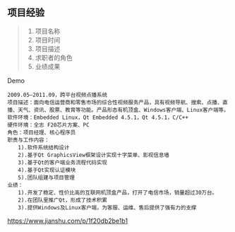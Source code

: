 ## 项目经验

>1. 项目名称
>2. 项目时间
>3. 项目描述
>4. 求职者的角色
>5. 业绩成果

Demo
```
2009.05—2011.09，跨平台视频点播系统
项目描述：面向电信运营商和零售市场的综合性视频服务产品，具有视频导航、搜索、点播、直播、天气、资讯、股票、教育等功能。产品形态有机顶盒、Windows客户端、Linux客户端等。
软件环境：Embedded Linux，Qt Embedded 4.5.1，Qt 4.5.1，C/C++
硬件环境：全志 F20芯片方案、PC
角色：项目经理、核心程序员
职责与工作内容：
　　1).软件系统结构设计
　　2).基于Qt GraphicsView框架设计实现十字菜单、影视信息墙
　　3).基于Qt的客户端业务流程代码实现
　　4).基于Qt实现认证模块
　　5).团队组建与项目管理
业绩：
　　1).开发了稳定、性价比高的互联网机顶盒产品，打开了电信市场，销量超过30万台。
　　2).在团队里推广Qt，形成了技术积累
　　3).提供Windows及Linux客户端，为客服、运维、售后提供了强有力的支撑
```

https://www.jianshu.com/p/1f20db2be1b1